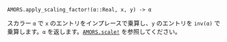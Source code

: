 ```
AMORS.apply_scaling_factor!(α::Real, x, y) -> α
```

スカラー `α` で `x` のエントリをインプレースで乗算し、`y` のエントリを `inv(α)` で乗算します。`α` を返します。[`AMORS.scale!`](@ref) を参照してください。

